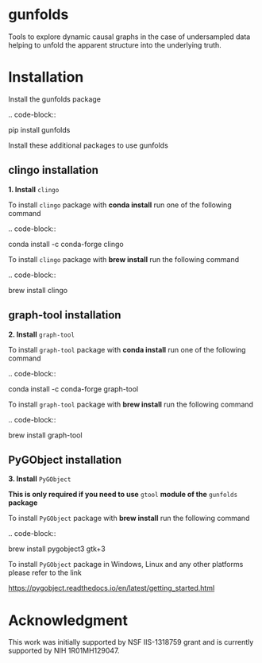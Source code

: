 gunfolds
========

Tools to explore dynamic causal graphs in the case of  undersampled data helping to unfold the apparent structure into the underlying truth.

Installation
============

Install the gunfolds package

.. code-block::

   pip install gunfolds

Install these additional packages to use gunfolds

clingo installation
-------------------

**1. Install** ``clingo``

To install ``clingo`` package with **conda install** run one of the following command

.. code-block::

   conda install -c conda-forge clingo
   
To install ``clingo`` package with **brew install** run the following command

.. code-block::

   brew install clingo
   
graph-tool installation
-------------------------  
**2. Install** ``graph-tool``

To install ``graph-tool`` package with **conda install** run one of the following command

.. code-block::

   conda install -c conda-forge graph-tool
   
To install ``graph-tool`` package with **brew install** run the following command

.. code-block::

   brew install graph-tool

PyGObject installation
-------------------------
**3. Install** ``PyGObject``

**This is only required if you need to use** ``gtool`` **module of the** ``gunfolds`` **package**

To install ``PyGObject`` package with **brew install** run the following command

.. code-block::

   brew install pygobject3 gtk+3

To install ``PyGObject`` package in Windows, Linux and any other platforms please refer to the link

   https://pygobject.readthedocs.io/en/latest/getting_started.html

Acknowledgment
========
This work was initially supported by  NSF IIS-1318759 grant and is currently supported by NIH 1R01MH129047.
